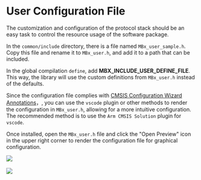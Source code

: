 # **User Configuration File**

The customization and configuration of the protocol stack should be an easy task to control the resource usage of the software package.

In the `common/include` directory, there is a file named `MBx_user_sample.h`. Copy this file and rename it to `MBx_user.h`, and add it to a path that can be included.

In the global compilation `define`, add **MBX_INCLUDE_USER_DEFINE_FILE**. This way, the library will use the custom definitions from `MBx_user.h` instead of the defaults.

Since the configuration file complies with [CMSIS Configuration Wizard Annotations](https://open-cmsis-pack.github.io/Open-CMSIS-Pack-Spec/main/html/configWizard.html)，, you can use the `vscode` plugin or other methods to render the configuration in `MBx_user.h`, allowing for a more intuitive configuration. The recommended method is to use the `Arm CMSIS Solution` plugin for `vscode`.

Once installed, open the `MBx_user.h` file and click the "Open Preview" icon in the upper right corner to render the configuration file for graphical configuration.

![](..\..\..\static\配置渲染入口图标.png)

![](..\..\..\static\配置渲染.png)
